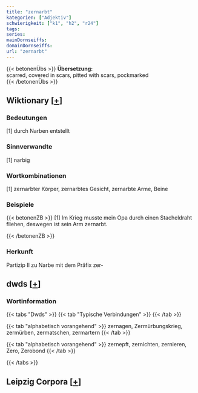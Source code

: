```yaml
---
title: "zernarbt"
kategorien: ["Adjektiv"]
schwierigkeit: ["k1", "h2", "r24"]
tags:
series:
mainDornseiffs:
domainDornseiffs:
url: "zernarbt"
---
```


{{< betonenÜbs >}}
**Übersetzung:**  
scarred, covered in scars, pitted with scars, pockmarked  
{{< /betonenÜbs >}}

## Wiktionary [[+](https://de.wiktionary.org/wiki/zernarbt)]

### Bedeutungen
[1] durch Narben entstellt  

### Sinnverwandte
[1] narbig  

### Wortkombinationen
[1] zernarbter Körper, zernarbtes Gesicht, zernarbte Arme, Beine  

### Beispiele
{{< betonenZB >}}
[1] Im Krieg musste mein Opa durch einen Stacheldraht fliehen, deswegen ist sein Arm zernarbt.  

{{< /betonenZB >}}
### Herkunft
Partizip II zu Narbe mit dem Präfix zer-  



## dwds [[+](https://www.dwds.de/wb/zernarbt)]

### Wortinformation
{{< tabs "Dwds" >}}
{{< tab "Typische Verbindungen" >}}
{{< /tab >}}

{{< tab "alphabetisch vorangehend" >}}
zernagen, Zermürbungskrieg, zermürben, zermatschen, zermartern
{{< /tab >}}

{{< tab "alphabetisch vorangehend" >}}
zernepft, zernichten, zernieren, Zero, Zerobond
{{< /tab >}}

{{< /tabs >}}

## Leipzig Corpora [[+](https://corpora.uni-leipzig.de/en/res?word=zernarbt&corpusId=deu_newscrawl-public_2018)]

